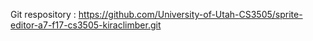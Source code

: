 Git respository : https://github.com/University-of-Utah-CS3505/sprite-editor-a7-f17-cs3505-kiraclimber.git
